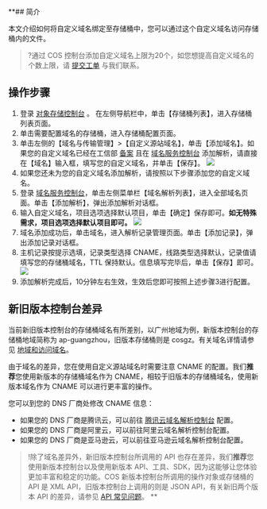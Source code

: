 **## 简介

本文介绍如何将自定义域名绑定至存储桶中，您可以通过这个自定义域名访问存储桶内的文件。

>?通过 COS 控制台添加自定义域名上限为20个，如您想提高自定义域名的个数上限，请 [提交工单](https://console.cloud.tencent.com/workorder/category) 与我们联系。

## 操作步骤

1. 登录 [对象存储控制台](https://console.cloud.tencent.com/cos5) 。 在左侧导航栏中，单击【存储桶列表】，进入存储桶列表页面。
2. 单击需要配置域名的存储桶，进入存储桶配置页面。
3. 单击左侧的【域名与传输管理】>【自定义源站域名】，单击【添加域名】。如果您的自定义域名已经在工信部 [备案](https://cloud.tencent.com/product/ba) 且在 [域名服务控制台](https://console.cloud.tencent.com/cns/domains) 添加解析，请直接在【域名】输入框，填写您的自定义域名，并单击【保存】。
   ![](https://main.qcloudimg.com/raw/da320afd3bcd6e71dd1fff83eb7d3eed.jpg)
4. 如果您还未为您的自定义域名添加解析，请按照以下步骤添加您的自定义域名。
  1. 登录 [域名服务控制台](https://console.cloud.tencent.com/cns/domains)，单击左侧菜单栏【域名解析列表】，进入全部域名页面。单击【添加解析】，弹出添加解析对话框。
  2. 输入自定义域名，项目选项选择默认项目，单击【确定】保存即可。**如无特殊需求，项目选项选择默认项目即可。**
  ![](https://main.qcloudimg.com/raw/e56eb87f45433d0b0cab1b51bccdcbc6.jpg)
  3. 域名添加成功后，单击域名，进入解析记录管理页面。单击【添加记录】，弹出添加记录对话框。
  4. 主机记录按提示选填，记录类型选择 CNAME，线路类型选择默认，记录值请填写您的存储桶域名，TTL 保持默认。信息填写完毕后，单击【保存】即可。
    ![](https://main.qcloudimg.com/raw/0d1bc007db4643f4b52852594f62e34c.jpg)
  5. 添加解析完成后，10分钟左右生效，生效后您即可按照上述步骤3进行配置。

## 新旧版本控制台差异

当前新旧版本控制台的存储桶域名有所差别，以广州地域为例，新版本控制台的存储桶地域简称为 ap-guangzhou，旧版本存储桶则是 cosgz。有关域名详情请参见 [地域和访问域名](https://cloud.tencent.com/document/product/436/6224)。	

 由于域名的差异，您在使用自定义源站域名时需要注意 CNAME 的配置。我们**推荐**您使用新版本的存储桶域名作为 CNAME，相较于旧版本的存储桶域名，使用新版本域名作为 CNAME 可以进行更丰富的操作。	

 您可以到您的 DNS 厂商处修改 CNAME 信息：

- 如果您的 DNS 厂商是腾讯云，可以前往 [腾讯云域名解析控制台](https://console.cloud.tencent.com/domain) 配置。	
- 如果您的 DNS 厂商是阿里云，可以前往阿里云域名解析控制台配置。	
- 如果您的 DNS 厂商是亚马逊云，可以前往亚马逊云域名解析控制台配置。

> !除了域名差异外，新旧版本控制台所调用的 API 也存在差异，我们**推荐**您使用新版本控制台以及使用新版本 API、工具、SDK，因为这能够让您体验更加丰富和稳定的功能。COS 新版本控制台所调用的操作对象或存储桶的 API 是 XML API，旧版本控制台上调用的则是 JSON API，有关新旧两个版本 API 的差异，请参见 [API 常见问题](https://cloud.tencent.com/document/product/436/30746)。
**
